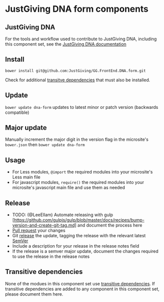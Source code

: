 # JustGiving DNA form components

## JustGiving DNA
For the tools and workflow used to contribute to JustGiving DNA, including this component set, see the [JustGiving DNA documentation](https://github.com/JustGiving/GG.FrontEnd.DNA)

## Install
```bower install git@github.com:JustGiving/GG.FrontEnd.DNA.form.git```

Check for additional [transitve dependencies](#transitive-dependencies) that must also be installed.

## Update
```bower update dna-form``` updates to latest minor or patch version (backwards compatible)

## Major update
Manually increment the major digit in the version flag in the microsite's ```bower.json``` then ```bower update dna-form```

## Usage
- For Less modules, ```@import``` the required modules into your microsite's Less main file
- For javascript modules, ```require()``` the required modules into your microsite's javascript main file and use them as needed

## Release
- TODO: (@LeeEllam) Automate releasing with gulp [https://github.com/gulpjs/gulp/blob/master/docs/recipes/bump-version-and-create-git-tag.md] and  document the process here 
- [Pull request](https://www.atlassian.com/git/tutorials/making-a-pull-request/) your changes 
- Git [release](https://github.com/blog/1547-release-your-software) the update, tagging the release with the relevant latest [SemVer](http://semver.org/) 
- Include a description for your release in the release notes field
- If the release is a semver major update, document the changes required to use the release in the release notes

## Transitive dependencies
None of the modues in this component set use [transitive dependencies](https://github.com/JustGiving/GG.FrontEnd.DNA#transitive-dependencies-and-ggfrontenddnacore). If transitive dependencies are added to any component in this component set, please document them here.